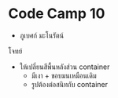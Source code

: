 # Code Camp 10
- ภูเบศก์  มะโนรัตน์

โจทย์
- ให้เปลี่ยนสีพื้นหลังส่วน container
  - มีเงา + ขอบมนเหมือนเดิม
  - รูปต้องต่อสนิทกับ container
